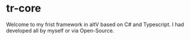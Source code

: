 # tr-core

Welcome to my frist framework in altV based on C# and Typescript. I had developed all by myself or via Open-Source.
